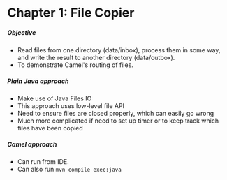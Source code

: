 # Chapter 1: File Copier

##### Objective #####
* Read files from one directory (data/inbox), process them in some way, and write the result to another directory (data/outbox).   
* To demonstrate Camel's routing of files. 
&nbsp;

##### Plain Java approach #####
* Make use of Java Files IO
* This approach uses low-level file API
* Need to ensure files are closed properly, which can easily go wrong 
* Much more complicated if need to set up timer or to keep track which files have been copied

##### Camel approach #####
* Can run from IDE. 
* Can also run `mvn compile exec:java`


